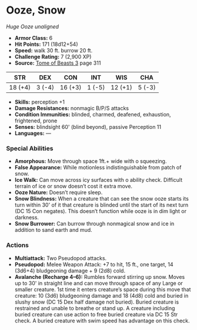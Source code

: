 # Ooze, Snow

*Huge* *Ooze* *unaligned*

- **Armor Class:** 6
- **Hit Points:** 171 (18d12+54)
- **Speed:** walk 30 ft. burrow 20 ft.
- **Challenge Rating:** 7 (2,900 XP)
- **Source:** [Tome of Beasts 3](https://koboldpress.com/kpstore/product/tome-of-beasts-3-for-5th-edition/) page 311

| STR | DEX | CON | INT | WIS | CHA |
| --- | --- | --- | --- | --- | --- |
| 18 (+4) | 3 (-4) | 16 (+3) | 1 (-5) | 12 (+1) | 5 (-3) |

- **Skills:** perception +1
- **Damage Resistances:** nonmagic B/P/S attacks
- **Condition Immunities:** blinded, charmed, deafened, exhaustion, frightened, prone
- **Senses:** blindsight 60' (blind beyond), passive Perception 11
- **Languages:** —

### Special Abilities

- **Amorphous:** Move through space 1ft.+ wide with o squeezing.
- **False Appearance:** While motionless indistinguishable from patch of snow.
- **Ice Walk:** Can move across icy surfaces with o ability check. Difficult terrain of ice or snow doesn’t cost it extra move.
- **Ooze Nature:** Doesn’t require sleep.
- **Snow Blindness:** When a creature that can see the snow ooze starts its turn within 30' of it that creature is blinded until the start of its next turn (DC 15 Con negates). This doesn’t function while ooze is in dim light or darkness.
- **Snow Burrower:** Can burrow through nonmagical snow and ice in addition to sand earth and mud.

### Actions

- **Multiattack:** Two Pseudopod attacks.
- **Pseudopod:** Melee Weapon Attack: +7 to hit, 15 ft., one target, 14 (3d6+4) bludgeoning damage + 9 (2d8) cold.
- **Avalanche (Recharge 4–6):** Rumbles forward stirring up snow. Moves up to 30' in straight line and can move through space of any Large or smaller creature. 1st time it enters creature’s space during this move that creature: 10 (3d6) bludgeoning damage and 18 (4d8) cold and buried in slushy snow (DC 15 Dex half damage not buried). Buried creature is restrained and unable to breathe or stand up. A creature including buried creature can use action to free buried creature via DC 15 Str check. A buried creature with swim speed has advantage on this check.


